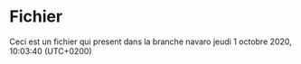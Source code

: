 # Fichier


Ceci est un fichier qui present dans la branche navaro
jeudi 1 octobre 2020, 10:03:40 (UTC+0200)
